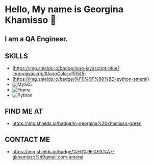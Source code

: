 # Hello, My name is Georgina Khamisso 👋

## I am a QA Engineer. 

## SKILLS

- (https://img.shields.io/badge/logo-javascript-blue?logo=javascript&logoColor=f5f5f5)
- (https://img.shields.io/badge/%F0%9F%90%8D-python-smeral)
- ![MySQL](https://img.shields.io/badge/mysql-4479A1.svg?style=for-the-badge&logo=mysql&logoColor=white)
- ![Figma](https://img.shields.io/badge/figma-%23F24E1E.svg?style=for-the-badge&logo=figma&logoColor=white)
- ![Python](https://img.shields.io/badge/python-4479A1.svg?style=for-the-badge&logo=mysql&logoColor=white)
  



## FIND ME AT 
- https://img.shields.io/badge/in-georgina%20khamisso-green

## CONTACT ME
- https://img.shields.io/badge/%F0%9F%93%A7-gkhamisso%40gmail.com-smeral



